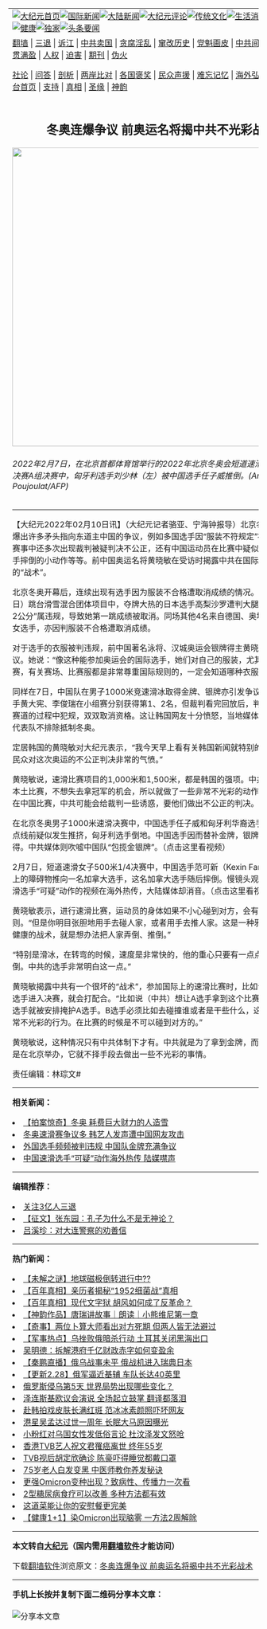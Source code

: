 <a name="1" id="1" target="_blank"></a><span id="1"></span>
<table align=center border="0"><tr><td colspan="2" VALIGN=TOP><a href="https://github.com/sxvshi319/djy/blob/master/gb/nf1351518.md#1"><img src="https://raw.githubusercontent.com/sxvshi319/www/master/t/djy/1.jpg" title="大纪元首页" alt="大纪元首页"></a><a href="https://github.com/sxvshi319/djy/blob/master/gb/n24hr.md#1"><img src="https://raw.githubusercontent.com/sxvshi319/www/master/t/djy/3.jpg" title="国际新闻" alt="国际新闻"></a><a href="https://github.com/sxvshi319/djy/blob/master/gb/nsc413.md#1"><img src="https://raw.githubusercontent.com/sxvshi319/www/master/t/djy/4.jpg" title="大陆新闻" alt="大陆新闻"></a><a href="https://github.com/sxvshi319/djy/blob/master/gb/news392.md#1"><img src="https://raw.githubusercontent.com/sxvshi319/www/master/t/djy/5.jpg" title="大纪元评论" alt="大纪元评论"></a><a href="https://github.com/sxvshi319/djy/blob/master/gb/news2007.md#1"><img src="https://raw.githubusercontent.com/sxvshi319/www/master/t/djy/6.jpg" title="传统文化" alt="传统文化"></a><a href="https://github.com/sxvshi319/djy/blob/master/gb/news2008.md#1"><img src="https://raw.githubusercontent.com/sxvshi319/www/master/t/djy/7.jpg" title="生活消费" alt="生活消费"></a><a href="https://github.com/sxvshi319/djy/blob/master/gb/ncyule.md#1"><img src="https://raw.githubusercontent.com/sxvshi319/www/master/t/djy/8.jpg" title="娱乐休闲" alt="娱乐休闲"></a><a href="https://github.com/sxvshi319/djy/blob/master/gb/nsc1002.md#1"><img src="https://raw.githubusercontent.com/sxvshi319/www/master/t/djy/9.jpg" title="健康" alt="健康"></a><a href="https://github.com/sxvshi319/djy/blob/master/gb/nf6092.md#1"><img src="https://raw.githubusercontent.com/sxvshi319/www/master/t/djy/10a.jpg" title="独家" alt="独家"></a><a href="https://github.com/sxvshi319/djy/blob/master/gb/nf4514.md#1"><img src="https://raw.githubusercontent.com/sxvshi319/www/master/t/djy/12a.jpg" title="头条要闻" alt="头条要闻"></a></td></tr>
<tr><td colspan="2" VALIGN=TOP><a target="_blank" href="https://github.com/sxvshi319/www/blob/master/README.md?zsrh#1">翻墙</a> | <a target="_blank" href="https://github.com/sxvshi319/djy/blob/master/gb/nf5657.md#1">三退</a> | <a target="_blank" href="https://github.com/sxvshi319/djy/blob/master/gb/nf6124.md#1">诉江</a> | <a target="_blank" href="https://github.com/sxvshi319/djy/blob/master/gb/nf1176117.md#1">中共卖国</a> | <a target="_blank" href="https://github.com/sxvshi319/djy/blob/master/gb/nf5773.md#1">贪腐淫乱</a> | <a target="_blank" href="https://github.com/sxvshi319/djy/blob/master/gb/nf1176115.md#1">窜改历史</a> | <a target="_blank" href="https://github.com/sxvshi319/djy/blob/master/gb/nf1176107.md#1">党魁画皮</a> | <a target="_blank" href="https://github.com/sxvshi319/djy/blob/master/gb/nf1320400.md#1">中共间谍</a> | <a target="_blank" href="https://github.com/sxvshi319/djy/blob/master/gb/nf1176114.md#1">破坏传统</a> | <a target="_blank" href="https://github.com/sxvshi319/ntdtv/blob/master/gb/prog447_1.md#1">恶贯满盈</a> | <a target="_blank" href="https://github.com/sxvshi319/djy/blob/master/gb/ncid278.md#1">人权</a> | <a target="_blank" href="https://github.com/sxvshi319/djy/blob/master/gb/nf1176111.md#1">迫害</a> | <a target="_blank" href="https://gitlab.com/szzdlab/mh-qikan/blob/master/README.md#1">期刊</a> | <a target="_blank" href="https://github.com/sxvshi319/djy/blob/master/gb/nf5562.md#1">伪火</a></p><p><a target="_blank" href="https://github.com/sxvshi319/djy/blob/master/gb/9p.md#1">社论</a> | <a target="_blank" href="https://github.com/sxvshi319/djy/blob/master/gb/nf4378.md#1">问答</a> | <a target="_blank" href="https://github.com/sxvshi319/djy/blob/master/gb/nf5792.md#1">剖析</a> | <a target="_blank" href="https://github.com/sxvshi319/djy/blob/master/gb/nf5735.md#1">两岸比对</a> | <a target="_blank" href="https://github.com/sxvshi319/djy/blob/master/gb/nf6119.md#1">各国褒奖</a> | <a target="_blank" href="https://github.com/sxvshi319/djy/blob/master/gb/nf6120.md#1">民众声援</a> | <a target="_blank" href="https://github.com/sxvshi319/djy/blob/master/gb/nf1188594.md#1">难忘记忆</a> | <a target="_blank" href="https://github.com/sxvshi319/djy/blob/master/gb/nf3180.md#1">海外弘传</a> | <a target="_blank" href="https://github.com/sxvshi319/djy/blob/master/gb/nf5410.md#1">万人上访</a> | <a target="_blank" href="https://github.com/sxvshi319/www/blob/master/README.md?zsrh#1">平台首页</a> | <a target="_blank" href="https://github.com/sxvshi319/djy/blob/master/gb/nf4386.md#1">支持</a> | <a target="_blank" href="https://github.com/sxvshi319/djy/blob/master/gb/nf4389.md#1">真相</a> | <a target="_blank" href="https://github.com/sxvshi319/djy/blob/master/gb/nf5790.md#1">圣缘</a> | <a target="_blank" href="https://github.com/sxvshi319/djy/blob/master/gb/nf4786.md#1">神韵</a></td></tr>
<tr><td VALIGN=TOP width="626"><h2 align=center>冬奥连爆争议 前奥运名将揭中共不光彩战术</h2>
<img width="600" src="https://i.epochtimes.com/assets/uploads/2022/02/id13563878-000_9YL6N3-600x400.jpg" />
<h6>2022年2月7日，在北京首都体育馆举行的2022年北京冬奥会短道速滑男子1000米决赛A组决赛中，匈牙利选手刘少林（左）被中国选手任子威推倒。(Anne-Christine  Poujoulat/AFP)
</h6>
<hr>
	<p>【大纪元2022年02月10日讯】（大纪元记者骆亚、宁海钟报导）<ahref="https://github.com/sxvshi319/djy/blob/master/gb/tag/%E5%8C%97%E4%BA%AC%E5%86%AC%E5%A5%A5.md#1">北京冬奥</a>开幕后，爆出许多矛头指向东道主中国的争议，例如多国选手因“服装不符规定”被取消成绩，赛事中还多次出现裁判被疑判决不公正，还有中国运动员在比赛中疑似有造成其他选手摔倒的小动作等等。前中国奥运名将黄晓敏在受访时揭露中共在国际比赛中不光彩的“战术”。</p>
<p><ahref="https://github.com/sxvshi319/djy/blob/master/gb/tag/%E5%8C%97%E4%BA%AC%E5%86%AC%E5%A5%A5.md#1">北京冬奥</a>开幕后，连续出现有选手因为服装不合格遭取消成绩的情况。周一（2月7日）跳台滑雪混合团体项目中，夺牌大热的日本选手高梨沙罗遭判大腿的紧身衣“宽松2公分”属违规，导致她第一跳成绩被取消。同场其他4名来自德国、奥地利、挪威等女选手，亦因判服装不合格遭取消成绩。</p>
<p>对于选手的衣服被判违规，前中国著名泳将、汉城奥运会银牌得主黄晓敏认为不可思议。她说：“像这种能参加奥运会的国际选手，她们对自己的服装，尤其是参加这种比赛，有关赛场、比赛服都是非常尊重国际规则的，一定会知道哪种衣服不该穿的。”</p>
<p>同样在7日，<ahref="https://github.com/sxvshi319/djy/blob/master/gb/tag/%E4%B8%AD%E5%9B%BD%E9%98%9F.md#1">中国队</a>在男子1000米竞速滑冰取得金牌、银牌亦引发争议。原本韩国选手<ahref="https://github.com/sxvshi319/djy/blob/master/gb/tag/%E9%BB%84%E5%A4%A7%E5%AE%AA.md#1">黄大宪</a>、<ahref="https://github.com/sxvshi319/djy/blob/master/gb/tag/%E6%9D%8E%E4%BF%8A%E7%91%9E.md#1">李俊瑞</a>在小组赛分别获得第1、2名，但裁判看完回放后，判定两人在变更赛道的过程中犯规，双双取消资格。这让韩国网友十分愤怒，当地媒体报导称，韩国代表队不排除抵制冬奥。</p>
<p>定居韩国的黄晓敏对大纪元表示，“我今天早上看有关韩国新闻就特别的愤怒。韩国的民众对这次奥运的不公正判决非常的气愤。”</p>
<p>黄晓敏说，<ahref="https://github.com/sxvshi319/djy/blob/master/gb/tag/%E9%80%9F%E6%BB%91%E6%AF%94%E8%B5%9B.md#1">速滑比赛</a>项目的1,000米和1,500米，都是韩国的强项。中共这次因为在本土比赛，不想失去拿冠军的机会，所以就做了一些非常不光彩的动作。另外，因为在中国比赛，中共可能会给裁判一些诱惑，要他们做出不公正的判决。</p>
<p>在北京冬奥男子1000米速滑决赛中，中国选手任子威和匈牙利华裔选手刘少林在终点线前疑似发生推挤，匈牙利选手倒地。中国选手因而替补金牌，银牌也是<ahref="https://github.com/sxvshi319/djy/blob/master/gb/tag/%E4%B8%AD%E5%9B%BD%E9%98%9F.md#1">中国队</a>获得。中共媒体则吹嘘中国队“包揽金银牌”。（点击<ahref="https://twitter.com/realEmperorPooh/status/1490742430555308032">这里</a>看视频）</p>
<p>2月7日，短道速滑女子500米1/4决赛中，中国选手范可新（Kexin Fan）疑似把跑道上的障碍物推向一名加拿大选手，这名加拿大选手随后摔倒。慢镜头观察这名中国速滑选手“可疑”动作的视频在海外热传，大陆媒体却消音。（点击<ahref="https://imgur.com/J9ARDo5">这里</a>看视频）</p>
<p>黄晓敏表示，进行<ahref="https://github.com/sxvshi319/djy/blob/master/gb/tag/%E9%80%9F%E6%BB%91%E6%AF%94%E8%B5%9B.md#1">速滑比赛</a>，运动员的身体如果不小心碰到对方，会有裁判的规则。“但是你明目张胆地用手去碰人家，或者用手去推人家。这是一种邪恶的、非常不健康的战术，就是想办法把人家弄倒、推倒。”</p>
<p>“特别是滑冰，在转弯的时候，速度是非常快的，他的重心只要有一点点不稳都会滑倒。中共的选手非常明白这一点。”</p>
<p>黄晓敏揭露中共有一个很坏的“战术”，参加国际上的速滑比赛时，比如说中共有两个选手进入决赛，就会打配合。“比如说（中共）想让A选手拿到这个比赛的金牌，那B选手就被安排掩护A选手。B选手必须比如去碰撞谁或者是干些什么，这其实是一种非常不光彩的行为。在比赛的时候是不可以碰到对方的。”</p>
<p>黄晓敏说，这种情况只有中共体制下才有。中共就是为了拿到金牌，而且这次冬奥又是在北京举办，它就不择手段去做出一些不光彩的事情。</p>
<p>责任编辑：林琮文#</p>
	
<hr>


<strong>相关新闻：</strong>
<li><a href="https://github.com/sxvshi319/djy/blob/master/gb/22/2/4/n13555422.md#1">【拍案惊奇】冬奥 耗费巨大财力的人造雪</a></li>
<li><a href="https://github.com/sxvshi319/djy/blob/master/gb/22/2/8/n13562378.md#1">冬奥速滑赛争议多 韩艺人发声遭中国网友攻击</a></li>
<li><a href="https://github.com/sxvshi319/djy/blob/master/gb/22/2/8/n13563724.md#1">外国选手频频被判违规 中国队金牌充满争议</a></li>
<li><a href="https://github.com/sxvshi319/djy/blob/master/gb/22/2/8/n13563836.md#1">中国速滑选手“可疑”动作海外热传 陆媒噤声</a></li>
<hr>


<strong>编辑推荐：</strong>
<li><a href="https://github.com/upjkzu3674/djy/blob/master/gb/18/5/10/n10381511.md?dfh#1" target="_blank">关注3亿人三退</a></li><li><a href="https://github.com/tsiac2612/djy/blob/master/gb/19/5/8/n11242732.md#1" target="_blank">【征文】张东园：孔子为什么不是无神论？</a></li><li><a href="https://github.com/tsiac2612/djy/blob/master/gb/12/8/27/n3668851.md#1" target="_blank">吕溪珍：对大连警察的劝善信</a></li>
<hr>

<strong>热门新闻：</strong>
<li><a href="https://github.com/sxvshi319/djy/blob/master/gb/22/2/25/n13605590.md#1">【未解之谜】地球磁极倒转进行中??</a></li>
<li><a href="https://github.com/sxvshi319/djy/blob/master/gb/22/2/14/n13576716.md#1">【百年真相】亲历者揭秘“1952细菌战”真相</a></li>
<li><a href="https://github.com/sxvshi319/djy/blob/master/gb/22/2/22/n13597113.md#1">【百年真相】现代文字狱 胡风如何成了反革命？</a></li>
<li><a href="https://github.com/sxvshi319/djy/blob/master/gb/22/2/28/n13610168.md#1">【神韵作品】唐瑞讲故事｜朗读｜小熊维尼第一章</a></li>
<li><a href="https://github.com/sxvshi319/djy/blob/master/gb/22/2/17/n13582752.md#1">【奇事】两位卜算大师看出对方死期 但两人皆无法避过</a></li>
<li><a href="https://github.com/sxvshi319/djy/blob/master/gb/22/3/3/n13617780.md#1">【军事热点】乌挫败俄暗杀行动 土耳其关闭黑海出口</a></li>
<li><a href="https://github.com/sxvshi319/djy/blob/master/gb/22/3/2/n13617336.md#1">吴明德：拆解港府千亿财政赤字如何变盈余</a></li>
<li><a href="https://github.com/sxvshi319/djy/blob/master/gb/22/3/2/n13617338.md#1">【秦鹏直播】俄乌战事未平 俄战机进入瑞典日本</a></li>
<li><a href="https://github.com/sxvshi319/djy/blob/master/gb/22/2/28/n13611283.md#1">【更新2.28】俄军逼近基辅 车队长达40英里</a></li>
<li><a href="https://github.com/sxvshi319/djy/blob/master/gb/22/2/28/n13611950.md#1">俄罗斯侵乌第5天 世界局势出现哪些变化？</a></li>
<li><a href="https://github.com/sxvshi319/djy/blob/master/gb/22/3/1/n13614671.md#1">泽连斯基欧议会演说 全场起立鼓掌 翻译都落泪</a></li>
<li><a href="https://github.com/sxvshi319/djy/blob/master/gb/22/3/1/n13614888.md#1">赴韩拍戏皮肤长满红斑 范冰冰素颜照吓坏网友</a></li>
<li><a href="https://github.com/sxvshi319/djy/blob/master/gb/22/2/28/n13612216.md#1">港星吴孟达过世一周年 长眠大马原因曝光</a></li>
<li><a href="https://github.com/sxvshi319/djy/blob/master/gb/22/3/2/n13615002.md#1">小粉红对乌国女性发低俗言论 杜汶泽发文怒呛</a></li>
<li><a href="https://github.com/sxvshi319/djy/blob/master/gb/22/3/1/n13614510.md#1">香港TVB艺人祝文君罹癌离世 终年55岁</a></li>
<li><a href="https://github.com/sxvshi319/djy/blob/master/gb/22/2/28/n13612151.md#1">TVB视后胡定欣确诊 陈豪吓得睡觉都戴口罩</a></li>
<li><a href="https://github.com/sxvshi319/djy/blob/master/gb/22/3/1/n13612683.md#1">75岁老人白发变黑 中医师教你养发秘诀</a></li>
<li><a href="https://github.com/sxvshi319/djy/blob/master/gb/22/2/28/n13612112.md#1">更强Omicron变种出现？致病性、传播力一次看</a></li>
<li><a href="https://github.com/sxvshi319/djy/blob/master/gb/22/3/1/n13614012.md#1">2型糖尿病食疗可以改善 多种方法都有效</a></li>
<li><a href="https://github.com/sxvshi319/djy/blob/master/gb/22/3/2/n13616492.md#1">这道菜能让你的安慰餐更完美</a></li>
<li><a href="https://github.com/sxvshi319/djy/blob/master/gb/22/3/1/n13613932.md#1">【健康1+1】染Omicron出现脑雾 一方法2周解除</a></li>
<hr>

<strong>本文转自<a href="https://www.epochtimes.com">大纪元</a>（国内需用<a href="https://github.com/sxvshi319/www/blob/master/README.md#8">翻墙软件</a>才能访问）</strong><p>下载<a href="https://github.com/sxvshi319/www/blob/master/README.md#8">翻墙软件</a>浏览原文：<a href="https://www.epochtimes.com/gb/22/2/10/n13567202.htm">冬奥连爆争议 前奥运名将揭中共不光彩战术</a></p><hr>

<strong>手机上长按并复制下面二维码分享本文章：</strong><br><br><img src="https://chart.apis.google.com/chart?cht=qr&chs=240x240&choe=UTF-8&chld=M|2&chl=https://github.com/sxvshi319/djy/blob/master/gb/22/2/10/n13567202.md%231" title="分享本文章"></td><td VALIGN=TOP><a href="https://github.com/sxvshi319/djy/blob/master/gb/16/1/21/n4622075.md?dfh#1" target="_blank"><img src="https://raw.githubusercontent.com/sxvshi319/djy/master/gb/300/wei-f1.jpg" title="中共的伪火骗局"  alt="中共的伪火骗局"></a><br><a href="https://github.com/sxvshi319/www/blob/master/README.md?dfh#9" target="_blank"><img src="https://raw.githubusercontent.com/sxvshi319/djy/master/gb/300/yong-h.jpg" title="永恒的见证"  alt="永恒的见证"></a><br><a href="https://github.com/sxvshi319/djy/blob/master/gb/13/9/29/n3974789.md?dfh#1" target="_blank"><img src="https://raw.githubusercontent.com/sxvshi319/djy/master/gb/300/shang-lnz.jpg" title="善良女子被中共投男牢"  alt="善良女子被中共投男牢"></a><br><a href="https://github.com/sxvshi319/djy/blob/master/gb/16/3/16/n4663449.md?dfh#1" target="_blank"><img src="https://raw.githubusercontent.com/sxvshi319/djy/master/gb/300/huo-z3.jpg" title="警卫目击活摘器官"  alt="警卫目击活摘器官"></a><br><a href="https://github.com/sxvshi319/djy/blob/master/gb/16/8/7/n8177641.md?dfh#1" target="_blank"><img src="https://raw.githubusercontent.com/sxvshi319/djy/master/gb/300/huo-z4.jpg" title="证人描述活摘恐怖"  alt="证人描述活摘恐怖"></a><br><a href="https://github.com/sxvshi319/djy/blob/master/gb/10/4/19/n2881569.md?dfh#1" target="_blank"><img src="https://raw.githubusercontent.com/sxvshi319/djy/master/gb/300/huo-z1.jpg" title="揭开活摘器官黑幕"  alt="揭开活摘器官黑幕"></a><br><a href="https://github.com/sxvshi319/djy/blob/master/gb/10/11/7/n3077476.md?dfh#1" target="_blank"><img src="https://raw.githubusercontent.com/sxvshi319/djy/master/gb/300/ma-ks.jpg" title="马克思的成魔之路"  alt="马克思的成魔之路"></a><br><a href="https://github.com/sxvshi319/djy/blob/master/gb/14/6/9/n4173977.md?dfh#1" target="_blank"><img src="https://raw.githubusercontent.com/sxvshi319/djy/master/gb/300/chang-zs.jpg" title="藏字石 蕴天机"  alt="藏字石 蕴天机"></a><br><a href="https://github.com/sxvshi319/djy/blob/master/gb/18/5/10/n10381511.md?dfh#1" target="_blank"><img src="https://raw.githubusercontent.com/sxvshi319/djy/master/gb/300/st1.jpg" title="关注三亿人三退"  alt="关注三亿人三退"></a><br><a href="https://github.com/sxvshi319/djy/blob/master/gb/18/3/21/n10237682.md?dfh#1" target="_blank"><img src="https://raw.githubusercontent.com/sxvshi319/djy/master/gb/300/jie-t.jpg" title="解体中共复兴中华"  alt="解体中共复兴中华"></a><br><a href="https://github.com/sxvshi319/djy/blob/master/gb/9/2/9/n2422991.md?dfh#1" target="_blank"><img src="https://raw.githubusercontent.com/sxvshi319/djy/master/gb/300/gao-zs.jpg" title="中共迫害良心律师"  alt="中共迫害良心律师"></a><br><a href="https://github.com/sxvshi319/djy/blob/master/gb/18/12/9/n10900044.md?dfh#1" target="_blank"><img src="https://raw.githubusercontent.com/sxvshi319/djy/master/gb/300/sj1.jpg" title="三百多万人举报江泽民"  alt="三百多万人举报江泽民"></a><br><a href="https://github.com/sxvshi319/djy/blob/master/gb/18/8/28/n10672014.md?dfh#1" target="_blank"><img src="https://raw.githubusercontent.com/sxvshi319/djy/master/gb/300/sj2.jpg" title="这些官员为何起诉江泽民"  alt="这些官员为何起诉江泽民"></a><br><a href="https://github.com/sxvshi319/djy/blob/master/gb/8/12/18/n2367165.md?dfh#1" target="_blank"><img src="https://raw.githubusercontent.com/sxvshi319/djy/master/gb/300/liangan.jpg" title="海峡两岸的强烈对比"  alt="海峡两岸的强烈对比"></a><br><a href="https://github.com/sxvshi319/djy/blob/master/gb/15/12/10/n4593139.md?dfh#1" target="_blank"><img src="https://raw.githubusercontent.com/sxvshi319/djy/master/gb/300/jia-ndzl.jpg" title="加拿大总理的贺信"  alt="加拿大总理的贺信"></a><br><a href="https://github.com/sxvshi319/djy/blob/master/gb/11/6/17/n3289382.md?dfh#1" target="_blank"><img src="https://raw.githubusercontent.com/sxvshi319/djy/master/gb/300/xiao-wd.jpg" title="探寻真相兼听则明"  alt="探寻真相兼听则明"></a><br><a href="https://github.com/sxvshi319/djy/blob/master/gb/18/10/27/n10812623.md?dfh#1" target="_blank"><img src="https://raw.githubusercontent.com/sxvshi319/djy/master/gb/300/yindu.jpg" title="印度媒体报道东方"  alt="印度媒体报道东方"></a><br><a href="https://github.com/sxvshi319/djy/blob/master/gb/18/6/9/n10469652.md?dfh#1" target="_blank"><img src="https://raw.githubusercontent.com/sxvshi319/djy/master/gb/300/xie-j.jpg" title="不一样的海外校园"  alt="不一样的海外校园"></a><br><a href="https://github.com/sxvshi319/djy/blob/master/gb/7/4/5/n1669415.md?dfh#1" target="_blank"><img src="https://raw.githubusercontent.com/sxvshi319/djy/master/gb/300/li-up.jpg" title="从大师到徒弟的传奇"  alt="从大师到徒弟的传奇"></a><br><a href="https://github.com/sxvshi319/djy/blob/master/gb/17/5/26/n9191512.md?dfh#1" target="_blank"><img src="https://raw.githubusercontent.com/sxvshi319/djy/master/gb/300/zfl2.jpg" title="亿万人与东方一本奇书"  alt="亿万人与东方一本奇书"></a><br><a href="https://github.com/sxvshi319/djy/blob/master/gb/13/11/27/n4020290.md?dfh#1" target="_blank"><img src="https://raw.githubusercontent.com/sxvshi319/djy/master/gb/300/zhen-h.jpg" title="大陆见不到的震撼场面"  alt="大陆见不到的震撼场面"></a><br><a href="https://github.com/sxvshi319/djy/blob/master/gb/15/7/17/n4482910.md?dfh#1" target="_blank"><img src="https://raw.githubusercontent.com/sxvshi319/djy/master/gb/300/dalu-sk.jpg" title="人心向善 大陆当初盛况"  alt="人心向善 大陆当初盛况"></a><br><a href="https://github.com/sxvshi319/djy/blob/master/gb/19/1/5/n10955468.md?dfh#1" target="_blank"><img src="https://raw.githubusercontent.com/sxvshi319/djy/master/gb/300/zfl1.jpg" title="追寻真理 这书讲什么"  alt="追寻真理 这书讲什么"></a><br><a href="https://github.com/sxvshi319/www/blob/master/README.md?dfh#1" target="_blank"><img src="https://raw.githubusercontent.com/sxvshi319/djy/master/gb/300/fq1.jpg" title="下载免费翻墙软件"  alt="下载免费翻墙软件"></a><br></td></tr></table>
